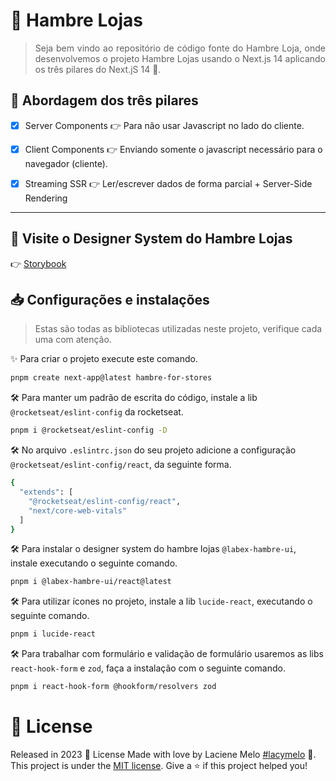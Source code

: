 <div align="justify">
  <h1>
    🤖 Hambre Lojas
  </h1>

  > Seja bem vindo ao repositório de código fonte do Hambre Loja, onde desenvolvemos o projeto Hambre Lojas usando o Next.js 14 aplicando os três pilares do Next.jS 14 🚀.
</div>

## :rocket: Abordagem dos três pilares
- [X] Server Components 👉  Para não usar Javascript no lado do cliente.

- [X] Client Components 👉  Enviando somente o javascript necessário para o navegador (cliente).
- [X] Streaming SSR 👉  Ler/escrever dados de forma parcial + Server-Side Rendering

---

## :eyes: Visite o Designer System do Hambre Lojas
👉 [Storybook](http://lacymelo.github.io/labex-hambre-ui/?path=/docs/home--documentation)

##  📥 Configurações e instalações
> Estas são todas as bibliotecas utilizadas neste projeto, verifique cada uma com atenção.

✨ Para criar o projeto execute este comando.
```bash
pnpm create next-app@latest hambre-for-stores
```
🛠️ Para manter um padrão de escrita do código, instale a lib `@rocketseat/eslint-config` da rocketseat.
```bash
pnpm i @rocketseat/eslint-config -D 
```
🛠️ No arquivo `.eslintrc.json` do seu projeto adicione a configuração `@rocketseat/eslint-config/react`, da seguinte forma.
```bash
{
  "extends": [
    "@rocketseat/eslint-config/react",
    "next/core-web-vitals"
  ]
}
```
🛠️ Para instalar o designer system do hambre lojas `@labex-hambre-ui`, instale executando o seguinte comando.
```bash
pnpm i @labex-hambre-ui/react@latest
```
🛠️ Para utilizar ícones no projeto, instale a lib `lucide-react`, executando o seguinte comando.
```bash
pnpm i lucide-react
```
🛠️ Para trabalhar com formulário e validação de formulário usaremos as libs `react-hook-form` e `zod`, faça a instalação com o seguinte comando.
```bash
pnpm i react-hook-form @hookform/resolvers zod
```

# :closed_book: License

Released in 2023 :closed_book: License
Made with love by  Laciene Melo [#lacymelo](https://github.com/lacymelo) 🚀.
This project is under the [MIT license](./LICENSE).
Give a ⭐️ if this project helped you!


